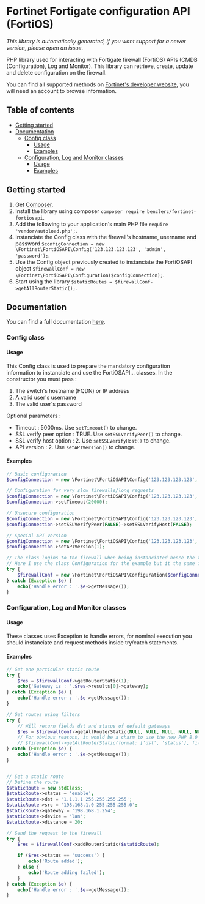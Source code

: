# Fortinet Fortigate configuration API (FortiOS)

_This library is automatically generated, if you want support for a newer version, please open an issue._

PHP library used for interacting with Fortigate firewall (FortiOS) APIs (CMDB (Configuration), Log and Monitor). This library can retrieve, create, update and delete configuration on the firewall.

You can find all supported methods on [Fortinet's developer website](https://fndn.fortinet.net/index.php?/fortiapi/1-fortios/), you will need an account to browse information.

## Table of contents

<!--ts-->
   * [Getting started](#getting-started)
   * [Documentation](#documentation)
	  * [Config class](#config-class)
		 * [Usage](#usage)
		 * [Examples](#examples)
	  * [Configuration, Log and Monitor classes](#configuration-log-and-monitor-classes)
		 * [Usage](#usage)
		 * [Examples](#examples-1)
<!--te-->

## Getting started

1. Get [Composer](http://getcomposer.org/).
2. Install the library using composer `composer require benclerc/fortinet-fortiosapi`.
3. Add the following to your application's main PHP file `require 'vendor/autoload.php';`.
4. Instanciate the Config class with the firewall's hostname, username and password `$configConnection = new \Fortinet\FortiOSAPI\Config('123.123.123.123', 'admin', 'password');`.
5. Use the Config object previously created to instanciate the FortiOSAPI object `$firewallConf = new \Fortinet\FortiOSAPI\Configuration($configConnection);`.
6. Start using the library `$staticRoutes = $firewallConf->getAllRouterStatic();`.

## Documentation

You can find a full documentation [here](https://benclerc.github.io/Fortinet-FortiOSAPI/).

### Config class

#### Usage

This Config class is used to prepare the mandatory configuration information to instanciate and use the FortiOSAPI... classes. In the constructor you must pass :

1. The switch's hostname (FQDN) or IP address
2. A valid user's username
3. The valid user's password

Optional parameters :

* Timeout : 5000ms. Use `setTimeout()` to change.
* SSL verify peer option : TRUE. Use `setSSLVerifyPeer()` to change.
* SSL verify host option : 2. Use `setSSLVerifyHost()` to change.
* API version : 2. Use `setAPIVersion()` to change.

#### Examples

```php
// Basic configuration
$configConnection = new \Fortinet\FortiOSAPI\Config('123.123.123.123', 'admin', 'password');

// Configuration for very slow firewalls/long requests
$configConnection = new \Fortinet\FortiOSAPI\Config('123.123.123.123', 'admin', 'password');
$configConnection->setTimeout(20000);

// Unsecure configuration
$configConnection = new \Fortinet\FortiOSAPI\Config('123.123.123.123', 'admin', 'password');
$configConnection->setSSLVerifyPeer(FALSE)->setSSLVerifyHost(FALSE);

// Special API version
$configConnection = new \Fortinet\FortiOSAPI\Config('123.123.123.123', 'admin', 'password');
$configConnection->setAPIVersion(1);

// The class logins to the firewall when being instanciated hence the try/catch statement.
// Here I use the class Configuration for the example but it the same for Log and Monitor classes.
try {
	$firewallConf = new \Fortinet\FortiOSAPI\Configuration($configConnection);
} catch (Exception $e) {
	echo('Handle error : '.$e->getMessage());
}
```

### Configuration, Log and Monitor classes

#### Usage

These classes uses Exception to handle errors, for nominal execution you should instanciate and request methods inside try/catch statements.

#### Examples

```php
// Get one particular static route
try {
	$res = $firewallConf->getRouterStatic(1);
	echo('Gateway is : '.$res->results[0]->gateway);
} catch (Exception $e) {
	echo('Handle error : '.$e->getMessage());
}

// Get routes using filters
try {
	// Will return fields dst and status of default gateways
	$res = $firewallConf->getAllRouterStatic(NULL, NULL, NULL, NULL, NULL, NULL, ['dst', 'status'], ['dst==0.0.0.0 0.0.0.0']);
	// For obvious reasons, it would be a charm to use the new PHP 8.0 syntax to call the method :
	// $firewallConf->getAllRouterStatic(format: ['dst', 'status'], filter: ['dst==0.0.0.0 0.0.0.0'])
} catch (Exception $e) {
	echo('Handle error : '.$e->getMessage());
}


// Set a static route
// Define the route
$staticRoute = new stdClass;
$staticRoute->status = 'enable';
$staticRoute->dst = '1.1.1.1 255.255.255.255';
$staticRoute->src = '198.168.1.0 255.255.255.0';
$staticRoute->gateway = '198.168.1.254';
$staticRoute->device = 'lan';
$staticRoute->distance = 20;

// Send the request to the firewall
try {
	$res = $firewallConf->addRouterStatic($staticRoute);

	if ($res->status == 'success') {
		echo('Route added');
	} else {
		echo('Route adding failed');
	}
} catch (Exception $e) {
	echo('Handle error : '.$e->getMessage());
}
```
